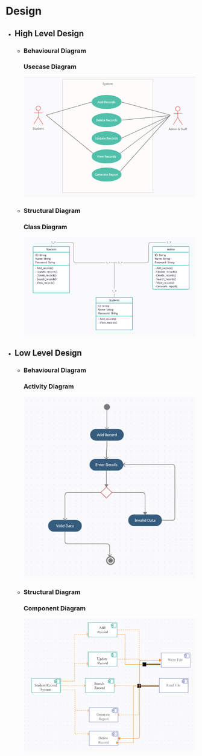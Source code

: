 # Design

* ## High Level Design 
  * ### Behavioural Diagram
      ### Usecase Diagram 
      ![UsecaseDiagram](https://github.com/thesingh07/259733-Mini-Project/blob/master/2_Architecture/behavior%20Diagrams/Usecase.png)

  * ### Structural Diagram
      ### Class Diagram 
      ![ClassDiagram](https://github.com/thesingh07/259733-Mini-Project/blob/master/2_Architecture/structure%20Diagrams/class.png)

* ## Low Level Design 
  * ### Behavioural Diagram
      ### Activity Diagram 
      ![ActivityDiagram](https://github.com/thesingh07/259733-Mini-Project/blob/master/2_Architecture/behavior%20Diagrams/Activity.png)

  * ### Structural Diagram
      ### Component Diagram 
      ![ComponentDiagram](https://github.com/thesingh07/259733-Mini-Project/blob/master/2_Architecture/structure%20Diagrams/component.png)
	